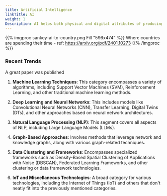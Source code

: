 ```yaml
---
title: Artificial Intelligence
linkTitle: AI
weight: 1
Description: AI helps both physical and digital attributes of producing our products
---
```


{{% imgproc sankey-ai-to-country.png Fill "596x474" %}}
Where countries are spending their time - ref: https://arxiv.org/pdf/2401.10273
{{% /imgproc %}}


### Recent Trends

A great paper was published 

1. **Machine Learning Techniques**: This category encompasses a variety of algorithms, including Support Vector Machines (SVM), Reinforcement Learning, and other traditional machine learning methods.

2. **Deep Learning and Neural Networks**: This includes models like Convolutional Neural Networks (CNN), Transfer Learning, Digital Twins (DTs), and other approaches based on neural network architectures.

3. **Natural Language Processing (NLP)**: This segment covers all aspects of NLP, including Large Language Models (LLMs).

4. **Graph-Based Approaches**: Involves methods that leverage network and knowledge graphs, along with various graph-related techniques.

5. **Data Clustering and Frameworks**: Encompasses specialized frameworks such as Density-Based Spatial Clustering of Applications with Noise (DBSCAN), Federated Learning Frameworks, and other clustering or data framework technologies.

6. **IoT and Miscellaneous Technologies**: A broad category for various technologies, including the Internet of Things (IoT) and others that don't neatly fit into the previously mentioned categories.